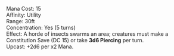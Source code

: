 Mana Cost: 15  
Affinity: Utility  
Range: 30ft  
Concentration: Yes (5 turns)  
Effect: A horde of insects swarms an area; creatures must make a Constitution Save (DC 15) or take **3d6 Piercing** per turn.  
Upcast: +2d6 per x2 Mana.